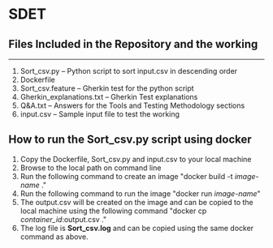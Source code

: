 # SDET
Files Included in the Repository and the working
-------------------------------------------------
-------------------------------------------------

1)	Sort_csv.py – Python script to sort input.csv in descending order
2)	Dockerfile
3)	Sort_csv.feature – Gherkin test for the python script
4)	Gherkin_explanations.txt – Gherkin Test explanations
5)	Q&A.txt – Answers for the Tools and Testing Methodology sections
6)	input.csv – Sample input file to test the working

How to run the Sort_csv.py script using docker
----------------------------------------------
1) Copy the Dockerfile, Sort_csv.py and input.csv to your local machine
2) Browse to the local path on command line
3) Run the following command to create an image "docker build -t *image-name* ."
4) Run the following command to run the image "docker run *image-name*"
5) The output.csv will be created on the image and can be copied to the local machine using the following command
"docker cp *container_id*:output.csv ."
6) The log file is **Sort_csv.log** and can be copied using the same docker command as above.
